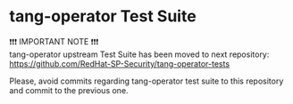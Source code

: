 # tang-operator Test Suite

:exclamation::exclamation::exclamation: IMPORTANT NOTE :exclamation::exclamation::exclamation:\
tang-operator upstream Test Suite has been moved to next repository:\
https://github.com/RedHat-SP-Security/tang-operator-tests

Please, avoid commits regarding tang-operator test suite to this repository and commit to the previous one.
